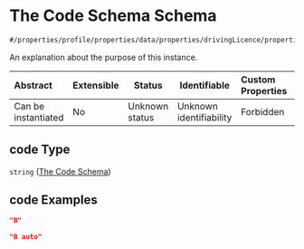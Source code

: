 # The Code Schema Schema

```txt
#/properties/profile/properties/data/properties/drivingLicence/properties/entitlements/items/properties/code#/properties/profile/properties/data/properties/drivingLicence/properties/entitlements/items/properties/code
```

An explanation about the purpose of this instance.


| Abstract            | Extensible | Status         | Identifiable            | Custom Properties | Additional Properties | Access Restrictions | Defined In                                                                                          |
| :------------------ | ---------- | -------------- | ----------------------- | :---------------- | --------------------- | ------------------- | --------------------------------------------------------------------------------------------------- |
| Can be instantiated | No         | Unknown status | Unknown identifiability | Forbidden         | Allowed               | none                | [policy_transaction.schema.json\*](../../out/policy_transaction.schema.json "open original schema") |

## code Type

`string` ([The Code Schema](policy_transaction-properties-the-profile-schema-properties-the-profile-data-schema-properties-the-drivinglicence-schema-properties-the-entitlements-schema-entitlements-properties-the-code-schema.md))

## code Examples

```json
"B"
```

```json
"B auto"
```
